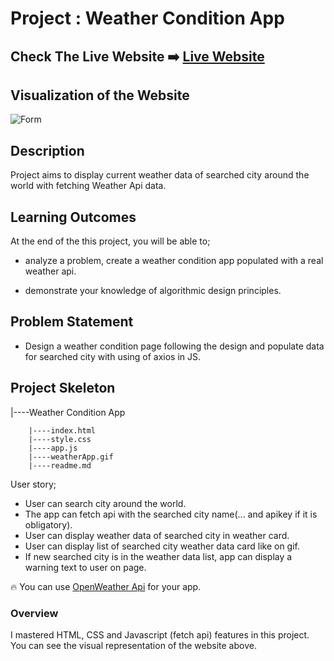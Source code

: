 # Project : Weather Condition App

## Check The Live Website ➡️ [Live Website](https://skycooper.github.io/WeatherApp/)

## Visualization of the Website

![Form](https://github.com/SkyCooper/WeatherApp/blob/main/WeatherApp.gif)

## Description
Project aims to display current weather data of searched city around the world with fetching Weather Api data.

## Learning Outcomes

At the end of the this project, you will be able to;

- analyze a problem, create a weather condition app populated with a real weather api.

- demonstrate your knowledge of algorithmic design principles.

   
## Problem Statement

- Design a weather condition page following the design and populate data for searched city with using of axios in JS.


## Project Skeleton 

|----Weather Condition App

        |----index.html  
        |----style.css   
        |----app.js
        |----weatherApp.gif
        |----readme.md 

User story;

  - User can search city around the world.
  - The app can fetch api with the searched city name(... and apikey if it is obligatory).
  - User can display weather data of searched city in weather card.
  - User can display list of searched city weather data card like on gif.
  - If new searched city is in the weather data list, app can display a warning text to user on page.

🔥 You can use [OpenWeather Api](https://openweathermap.org/) for your app. 

### Overview
I mastered HTML, CSS and Javascript (fetch api) features in this project. You can see the visual representation of the website above.
